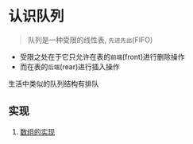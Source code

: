 
# 认识队列

> 队列是一种受限的线性表, `先进先出`(FIFO)

- 受限之处在于它只允许在表的`前端`(front)进行删除操作
- 而在表的`后端`(rear)进行插入操作 


生活中类似的队列结构有排队 

## 实现
1. [数组的实现](./1.队列的实现(数组).js)